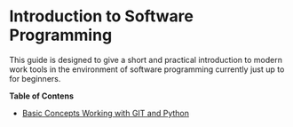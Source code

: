 # Introduction to Software Programming

This guide is designed to give a short and practical introduction to modern work tools in the environment of software programming currently just up to for beginners.

__Table of Contens__

* [Basic Concepts Working with GIT and Python](./BASIC_CONCEPTS.md)
